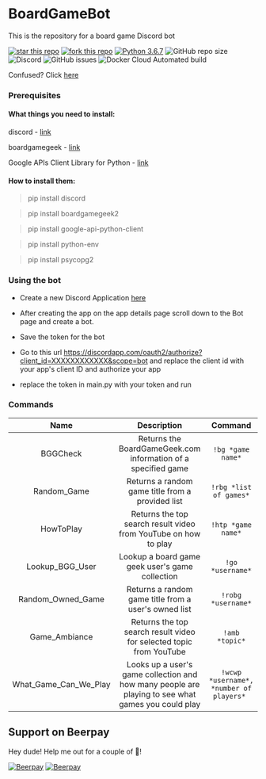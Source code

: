 # BoardGameBot
This is the repository for a board game Discord bot

[![star this repo](http://githubbadges.com/star.svg?user=matta174&repo=BoardGameBot&style=default)](https://github.com/matta174/BoardGameBot)   [![fork this repo](http://githubbadges.com/fork.svg?user=matta174&repo=BoardGameBot&style=default)](https://github.com/matta174/BoardGameBot/fork)  [![Python 3.6.7](https://img.shields.io/badge/python-3.6.7-blue.svg)](https://www.python.org/downloads/release/python-360/)  ![GitHub repo size](https://img.shields.io/github/repo-size/matta174/boardgamebot.svg)    ![Discord](https://img.shields.io/discord/288694246721191947.svg)   ![GitHub issues](https://img.shields.io/github/issues-raw/matta174/boardgamebot.svg)    ![Docker Cloud Automated build](https://img.shields.io/docker/cloud/automated/boardgamebot/boardgamebot.svg)

Confused? Click [here](https://www.quora.com/What-is-a-discord-bot-What-is-a-discord-server)

### Prerequisites
#### What things you need to install: 
discord - [link](https://github.com/Rapptz/discord.py)

boardgamegeek - [link](https://github.com/lcosmin/boardgamegeek)

Google APIs Client Library for Python - [link](https://developers.google.com/api-client-library/python/start/installation)

#### How to install them:

>pip install discord

>pip install boardgamegeek2

>pip install google-api-python-client

>pip install python-env

>pip install psycopg2

### Using the bot

* Create a new Discord Application [here](https://discordapp.com/developers/applications/) 

* After creating the app on the app details page scroll down to the Bot page and create a bot.

* Save the token for the bot

* Go to this url https://discordapp.com/oauth2/authorize?client_id=XXXXXXXXXXXX&scope=bot and replace the client id with your app's client ID and authorize your app

* replace the token in main.py with your token and run




### Commands
| Name        | Description           | Command  |
| :-------------: |:-------------:| :-----:|
| BGGCheck      | Returns the BoardGameGeek.com  information of a specified game | `!bg *game name*` |
| Random_Game     | Returns a random game title from a provided list      |   `!rbg *list of games*` |
| HowToPlay | Returns the top search result video from YouTube on how to play |    `!htp *game name*` |
| Lookup_BGG_User| Lookup a board game geek user's game collection  | `!go *username*` |
|Random_Owned_Game |Returns a random game title from a user's owned list | `!robg *username*`|
| Game_Ambiance | Returns the top search result video for selected topic from YouTube | `!amb *topic*` |
|What_Game_Can_We_Play |Looks up a user's game collection and how many people are playing to see what games you could play |`!wcwp *username*, *number of players* `|


## Support on Beerpay
Hey dude! Help me out for a couple of :beers:!

[![Beerpay](https://beerpay.io/matta174/BoardGameBot/badge.svg?style=beer-square)](https://beerpay.io/matta174/BoardGameBot)  [![Beerpay](https://beerpay.io/matta174/BoardGameBot/make-wish.svg?style=flat-square)](https://beerpay.io/matta174/BoardGameBot?focus=wish)